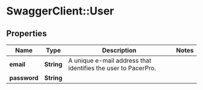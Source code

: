 # SwaggerClient::User

## Properties
Name | Type | Description | Notes
------------ | ------------- | ------------- | -------------
**email** | **String** | A unique e-mail address that identifies the user to PacerPro. | 
**password** | **String** |  | 



